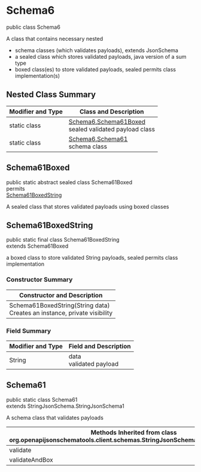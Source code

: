 # Schema6
public class Schema6

A class that contains necessary nested
- schema classes (which validates payloads), extends JsonSchema
- a sealed class which stores validated payloads, java version of a sum type
- boxed class(es) to store validated payloads, sealed permits class implementation(s)

## Nested Class Summary
| Modifier and Type | Class and Description |
| ----------------- | ---------------------- |
| static class | [Schema6.Schema61Boxed](#schema61boxed)<br> sealed validated payload class |
| static class | [Schema6.Schema61](#schema61)<br> schema class |

## Schema61Boxed
public static abstract sealed class Schema61Boxed<br>
permits<br>
[Schema61BoxedString](#schema61boxedstring)

A sealed class that stores validated payloads using boxed classes

## Schema61BoxedString
public static final class Schema61BoxedString<br>
extends Schema61Boxed

a boxed class to store validated String payloads, sealed permits class implementation

### Constructor Summary
| Constructor and Description |
| --------------------------- |
| Schema61BoxedString(String data)<br>Creates an instance, private visibility |

### Field Summary
| Modifier and Type | Field and Description |
| ----------------- | ---------------------- |
| String | data<br>validated payload |

## Schema61
public static class Schema61<br>
extends StringJsonSchema.StringJsonSchema1

A schema class that validates payloads

| Methods Inherited from class org.openapijsonschematools.client.schemas.StringJsonSchema.StringJsonSchema1 |
| ------------------------------------------------------------------ |
| validate                                                           |
| validateAndBox                                                     |
